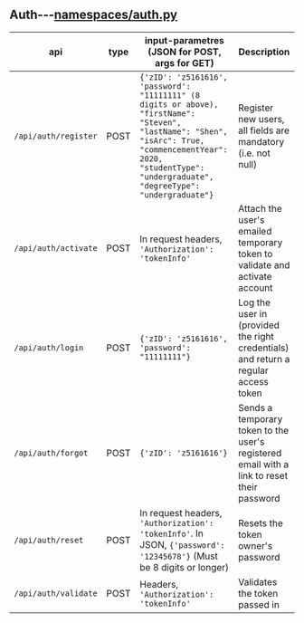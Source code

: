 ## Auth---[namespaces/auth.py](namespaces/auth.py)
api | type | input-parametres (JSON for POST, args for GET) | Description
--- | --- | --- | ---
`/api/auth/register` | POST | `{'zID': 'z5161616', 'password': "11111111" (8 digits or above), "firstName": "Steven", "lastName": "Shen", "isArc": True, "commencementYear": 2020, "studentType": "undergraduate", "degreeType": "undergraduate"}` | Register new users, all fields are mandatory (i.e. not null)
`/api/auth/activate` | POST | In request headers, `'Authorization': 'tokenInfo'`| Attach the user's emailed temporary token to validate and activate account
`/api/auth/login` | POST | `{'zID': 'z5161616', 'password': "11111111"}` | Log the user in (provided the right credentials) and return a regular access token
`/api/auth/forgot` | POST | `{'zID': 'z5161616'}` | Sends a temporary token to the user's registered email with a link to reset their password
`/api/auth/reset` | POST | In request headers, `'Authorization': 'tokenInfo'`. In JSON, `{'password': '12345678'}` (Must be 8 digits or longer) | Resets the token owner's password
`/api/auth/validate` | POST | Headers, `'Authorization': 'tokenInfo'` | Validates the token passed in 
